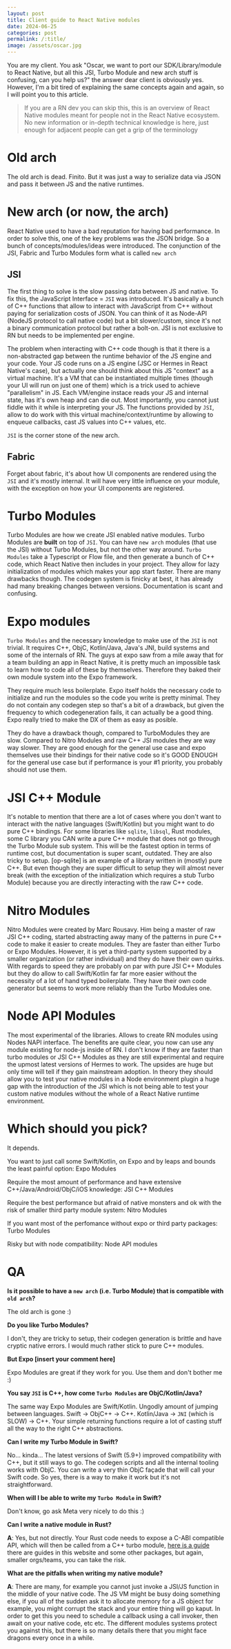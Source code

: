 ```yaml
---
layout: post
title: Client guide to React Native modules
date: 2024-06-25
categories: post
permalink: /:title/
image: /assets/oscar.jpg
---
```


You are my client. You ask "Oscar, we want to port our SDK/Library/module to React Native, but all this JSI, Turbo Module and new arch stuff is confusing, can you help us?" the answer dear client is obviously yes. However, I'm a bit tired of explaining the same concepts again and again, so I will point you to this article.

> If you are a RN dev you can skip this, this is an overview of React Native modules meant for people not in the React Native ecosystem. No new information or in-depth technical knowledge is here, just enough for adjacent people can get a grip of the terminology

# Old arch

The old arch is dead. Finito. But it was just a way to serialize data via JSON and pass it between JS and the native runtimes.

# New arch (or now, the arch)

React Native used to have a bad reputation for having bad performance. In order to solve this, one of the key problems was the JSON bridge. So a bunch of concepts/modules/ideas were introduced. The conjunction of the JSI, Fabric and Turbo Modules form what is called `new arch`

## JSI

The first thing to solve is the slow passing data between JS and native. To fix this, the JavaScript Interface = `JSI` was introduced. It's basically a bunch of C++ functions that allow to interact with JavaScript from C++ without paying for serialization costs of JSON. You can think of it as Node-API (NodeJS protocol to call native code) but a bit slower/custom, since it's not a binary communication protocol but rather a bolt-on. JSI is not exclusive to RN but needs to be implemented per engine.

The problem when interacting with C++ code though is that it there is a non-abstracted gap between the runtime behavior of the JS engine and your code. Your JS code runs on a JS engine (JSC or Hermes in React Native's case), but actually one should think about this JS "context" as a virtual machine. It's a VM that can be instantiated multiple times (though your UI will run on just one of them) which is a trick used to achieve "parallelism" in JS. Each VM/engine instace reads your JS and internal state, has it's own heap and can die out. Most importantly, you cannot just fiddle with it while is interpreting your JS. The functions provided by `JSI`, allow to do work with this virtual machine/context/runtime by allowing to enqueue callbacks, cast JS values into C++ values, etc.

`JSI` is the corner stone of the new arch.

## Fabric

Forget about fabric, it's about how UI components are rendered using the `JSI` and it's mostly internal. It will have very little influence on your module, with the exception on how your UI components are registered.

# Turbo Modules

Turbo Modules are how we create JSI enabled native modules. Turbo Modules are **built** on top of `JSI`. You can have `new arch` modules (that use the JSI) without Turbo Modules, but not the other way around. `Turbo Modules` take a Typescript or Flow file, and then generate a bunch of C++ code, which React Native then includes in your project. They allow for lazy initialization of modules which makes your app start faster. There are many drawbacks though. The codegen system is finicky at best, it has already had many breaking changes between versions. Documentation is scant and confusing.

# Expo modules

`Turbo Modules` and the necessary knowledge to make use of the `JSI` is not trivial. It requires C++, ObjC, Kotlin/Java, Java's JNI, build systems and some of the internals of RN. The guys at expo saw from a mile away that for a team building an app in React Native, it is pretty much an impossible task to learn how to code all of these by themselves. Therefore they baked their own module system into the Expo framework.

They require much less boilerplate. Expo itself holds the necessary code to initialize and run the modules so the code you write is pretty minimal. They do not contain any codegen step so that's a bit of a drawback, but given the frequency to which codegeneration fails, it can actually be a good thing. Expo really tried to make the DX of them as easy as posible.

They do have a drawback though, compared to TurboModules they are slow. Compared to Nitro Modules and raw C++ JSI modules they are way way slower. They are good enough for the general use case and expo themselves use their bindings for their native code so it's GOOD ENOUGH for the general use case but if performance is your #1 priority, you probably should not use them.

# JSI C++ Module

It's notable to mention that there are a lot of cases where you don't want to interact with the native languages (Swift/Kotlin) but you might want to do pure C++ bindings. For some libraries like `sqlite`, `libsql`, Rust modules, some C library you CAN write a pure C++ module that does not go through the Turbo Module sub system. This will be the fastest option in terms of runtime cost, but documentation is super scant, outdated. They are also tricky to setup. [op-sqlite] is an example of a library written in (mostly) pure C++. But even though they are super difficult to setup they will almost never break (with the exception of the initialization which requires a stub Turbo Module) because you are directly interacting with the raw C++ code.

# Nitro Modules

Nitro Modules were created by Marc Rousavy. Him being a master of raw JSI C++ coding, started abstracting away many of the patterns in pure C++ code to make it easier to create modules. They are faster than either Turbo or Expo Modules. However, it is yet a third-party system supported by a smaller organization (or rather individual) and they do have their own quirks. With regards to speed they are probably on par with pure JSI C++ Modules but they do allow to call Swift/Kotlin far far more easier without the necessity of a lot of hand typed boilerplate. They have their own code generator but seems to work more reliably than the Turbo Modules one.

# Node API Modules

The most experimental of the libraries. Allows to create RN modules using Nodes NAPI interface. The benefits are quite clear, you now can use any module existing for node-js inside of RN. I don't know if they are faster than turbo modules or JSI C++ Modules as they are still experimental and require the upmost latest versions of Hermes to work. The upsides are huge but only time will tell if they gain mainstream adoption. In theory they should allow you to test your native modules in a Node environment plugin a huge gap with the introduction of the JSI which is not being able to test your custom native modules without the whole of a React Native runtime environment.

# Which should you pick?

It depends.

You want to just call some Swift/Kotlin, on Expo and by leaps and bounds the least painful option: Expo Modules

Require the most amount of performance and have extensive C++/Java/Android/ObjC/iOS knowledge: JSI C++ Modules

Require the best performance but afraid of native monsters and ok with the risk of smaller third party module system: Nitro Modules

If you want most of the perfomance without expo or third party packages: Turbo Modules

Risky but with node compatibility: Node API modules

# QA

**Is it possible to have a `new arch` (i.e. Turbo Module) that is compatible with `old arch`?**

The old arch is gone :)

**Do you like Turbo Modules?**

I don't, they are tricky to setup, their codegen generation is brittle and have cryptic native errors. I would much rather stick to pure C++ modules.

**But Expo [insert your comment here]**

Expo Modules are great if they work for you. Use them and don't bother me :)

**You say `JSI` is C++, how come `Turbo Modules` are ObjC/Kotlin/Java?**

The same way Expo Modules are Swift/Kotlin. Ungodly amount of jumping between languages. Swift → ObjC++ → C++. Kotlin/Java → `JNI` (which is SLOW) → C++. Your simple returning functions require a lot of casting stuff all the way to the right C++ abstractions.

**Can I write my Turbo Module in Swift?**

No... kinda... The latest versions of Swift (5.9+) improved compatibility with C++, but it still ways to go. The codegen scripts and all the internal tooling works with ObjC. You can write a very thin ObjC façade that will call your Swift code. So yes, there is a way to make it work but it's not straightforward.

**When will I be able to write my `Turbo Module` in Swift?**

Don't know, go ask Meta very nicely to do this :)

**Can I write a native module in Rust?**

**A**: Yes, but not directly. Your Rust code needs to expose a C-ABI compatible API, which will then be called from a C++ turbo module, [here is a guide](https://ospfranco.com/post/2024/05/08/react-native-rust-module-guide/) there are guides in this website and some other packages, but again, smaller orgs/teams, you can take the risk.

**What are the pitfalls when writing my native module?**

**A**: There are many, for example you cannot just invoke a JSI/JS function in the middle of your native code. The JS VM might be busy doing something else, if you all of the sudden ask it to allocate memory for a JS object for example, you might corrupt the stack and your entire thing will go kaput. In order to get this you need to schedule a callback using a call invoker, then await on your native code, etc etc. The different modules systems protect you against this, but there is so many details there that you might face dragons every once in a while.
